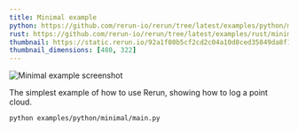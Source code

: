 ```yaml
---
title: Minimal example
python: https://github.com/rerun-io/rerun/tree/latest/examples/python/minimal/main.py
rust: https://github.com/rerun-io/rerun/tree/latest/examples/rust/minimal/src/main.rs
thumbnail: https://static.rerun.io/92a1f80b5cf2cd2c04a10d8ced35849da8f1c0ed_minimal_480w.png
thumbnail_dimensions: [480, 322]
---
```


<picture>
  <source media="(max-width: 480px)" srcset="https://static.rerun.io/minima/0e47ac513ab25d56cf2b493128097d499a07e5e8/480w.png">
  <source media="(max-width: 768px)" srcset="https://static.rerun.io/minima/0e47ac513ab25d56cf2b493128097d499a07e5e8/768w.png">
  <source media="(max-width: 1024px)" srcset="https://static.rerun.io/minima/0e47ac513ab25d56cf2b493128097d499a07e5e8/1024w.png">
  <source media="(max-width: 1200px)" srcset="https://static.rerun.io/minima/0e47ac513ab25d56cf2b493128097d499a07e5e8/1200w.png">
  <img src="https://static.rerun.io/minima/0e47ac513ab25d56cf2b493128097d499a07e5e8/full.png" alt="Minimal example screenshot">
</picture>

The simplest example of how to use Rerun, showing how to log a point cloud.

```bash
python examples/python/minimal/main.py
```

